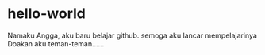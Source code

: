 # hello-world

Namaku Angga, aku baru belajar github. semoga aku lancar mempelajarinya
Doakan aku teman-teman......
